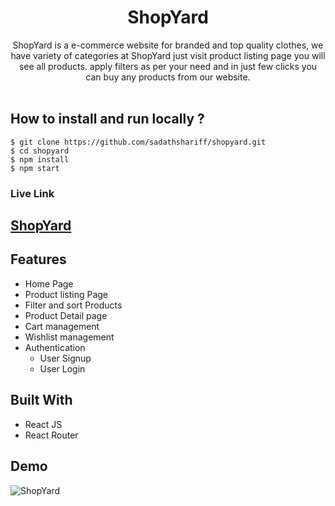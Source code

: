<h1 align="center">
<b>ShopYard</b>
</h1>

<div align="center">
ShopYard is a e-commerce website for branded and top quality clothes, we have variety of categories at ShopYard just visit product listing page you will see all products. apply filters as per your need and in just few clicks you can buy any products from our website.
</div><br/>

## **How to install and run locally ?**

```
$ git clone https://github.com/sadathshariff/shopyard.git
$ cd shopyard
$ npm install
$ npm start
```

### Live Link

## [ShopYard](https://shopyard.vercel.app/)

## Features

- Home Page
- Product listing Page
- Filter and sort Products
- Product Detail page
- Cart management
- Wishlist management
- Authentication
  - User Signup
  - User Login

## Built With

- React JS
- React Router

## Demo

![ShopYard](https://res.cloudinary.com/sadath/image/upload/v1649207854/ShopYard/ShopYard_vmfvxn.gif)
